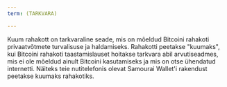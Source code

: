 ```yaml
---
term: (TARKVARA)

---
```

Kuum rahakott on tarkvaraline seade, mis on mõeldud Bitcoini rahakoti privaatvõtmete turvalisuse ja haldamiseks. Rahakotti peetakse "kuumaks", kui Bitcoini rahakoti taastamislauset hoitakse tarkvara abil arvutiseadmes, mis ei ole mõeldud ainult Bitcoini kasutamiseks ja mis on otse ühendatud internetti. Näiteks teie nutitelefonis olevat Samourai Wallet'i rakendust peetakse kuumaks rahakotiks.